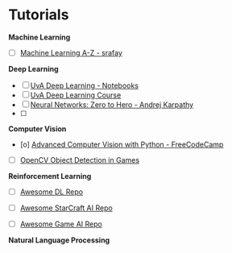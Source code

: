 # Tutorials

**Machine Learning**

- [ ] [Machine Learning A-Z - srafay](https://github.com/srafay/Machine_Learning_A-Z/tree/master)


**Deep Learning**

- [ ] [UvA Deep Learning - Notebooks](https://uvadlc-notebooks.readthedocs.io/en/latest/index.html)
- [ ] [UvA Deep Learning Course](https://uvadlc.github.io/)
- [ ] [Neural Networks: Zero to Hero - Andrej Karpathy](https://www.youtube.com/playlist?list=PLAqhIrjkxbuWI23v9cThsA9GvCAUhRvKZ)
- [ ] 

**Computer Vision**

- [o] [Advanced Computer Vision with Python - FreeCodeCamp](https://www.youtube.com/watch?v=01sAkU_NvOY&t=6984s)
- [ ] [OpenCV Object Detection in Games](https://www.youtube.com/playlist?list=PL1m2M8LQlzfKtkKq2lK5xko4X-8EZzFPI)

**Reinforcement Learning**

- [ ] [Awesome DL Repo](https://github.com/tigerneil/awesome-deep-rl)
- [ ] [Awesome StarCraft AI Repo](https://github.com/SKTBrain/awesome-starcraftAI)
- [ ] [Awesome Game AI Repo](https://github.com/datamllab/awesome-game-ai)


**Natural Language Processing**



